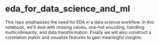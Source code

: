 # eda_for_data_science_and_ml
This repo emphasizes the need for EDA in a data science workflow. In this notebook, we'll deal with missing values, one-hot encoding, handling multicollinearity, and data transformation. Finally we will also construct a correlation matrix and visualize features to gain meaningful insights.
